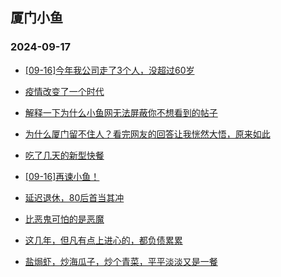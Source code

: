 ## 厦门小鱼 
### 2024-09-17

+ [[09-16]今年我公司走了3个人，没超过60岁](http://bbs.xmfish.com/read-htm-tid-18244026.html)

+ [疫情改变了一个时代](http://bbs.xmfish.com/read-htm-tid-18243977.html)

+ [解释一下为什么小鱼网无法屏蔽你不想看到的帖子](http://bbs.xmfish.com/read-htm-tid-18243970.html)

+ [为什么厦门留不住人？看完网友的回答让我恍然大悟，原来如此](http://bbs.xmfish.com/read-htm-tid-18243984.html)

+ [吃了几天的新型快餐](http://bbs.xmfish.com/read-htm-tid-18243983.html)

+ [[09-16]再谏小鱼！](http://bbs.xmfish.com/read-htm-tid-18243997.html)

+ [延迟退休，80后首当其冲](http://bbs.xmfish.com/read-htm-tid-18243995.html)

+ [比恶鬼可怕的是恶魔](http://bbs.xmfish.com/read-htm-tid-18244032.html)

+ [这几年，但凡有点上进心的，都负债累累](http://bbs.xmfish.com/read-htm-tid-18244106.html)

+ [盐焗虾，炒海瓜子，炒个青菜，平平淡淡又是一餐](http://bbs.xmfish.com/read-htm-tid-18244053.html)

